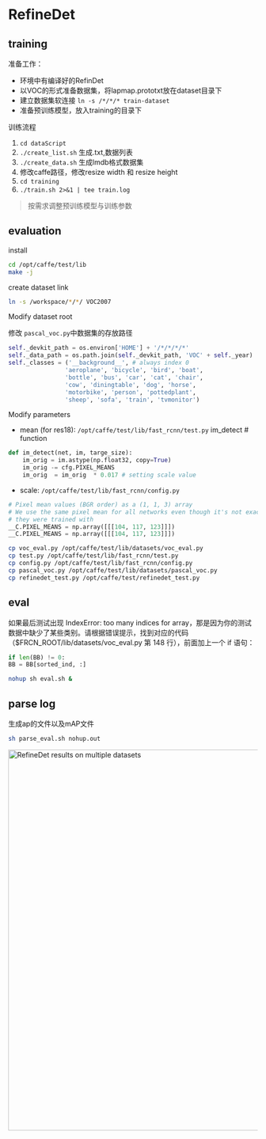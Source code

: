 # RefineDet
## training
准备工作：
+ 环境中有编译好的RefinDet
+ 以VOC的形式准备数据集，将lapmap.prototxt放在dataset目录下
+ 建立数据集软连接 `ln -s /*/*/* train-dataset`
+ 准备预训练模型，放入training的目录下

训练流程
1. `cd dataScript`
2. `./create_list.sh` 生成.txt,数据列表
3. `./create_data.sh` 生成lmdb格式数据集
4. 修改caffe路径，修改resize width 和 resize height
5. `cd training`
6. `./train.sh 2>&1 | tee train.log`
> 按需求调整预训练模型与训练参数

## evaluation
install
```bash
cd /opt/caffe/test/lib
make -j
```
create dataset link

```bash
ln -s /workspace/*/*/ VOC2007
```
Modify dataset root

修改 `pascal_voc.py`中数据集的存放路径

```python
self._devkit_path = os.environ['HOME'] + '/*/*/*/*'
self._data_path = os.path.join(self._devkit_path, 'VOC' + self._year)
self._classes = ('__background__', # always index 0
                'aeroplane', 'bicycle', 'bird', 'boat',
                'bottle', 'bus', 'car', 'cat', 'chair',
                'cow', 'diningtable', 'dog', 'horse',
                'motorbike', 'person', 'pottedplant',
                'sheep', 'sofa', 'train', 'tvmonitor')
```

Modify parameters

- mean (for res18):
`/opt/caffe/test/lib/fast_rcnn/test.py` im_detect  # function

```python
def im_detect(net, im, targe_size):
    im_orig = im.astype(np.float32, copy=True)
    im_orig -= cfg.PIXEL_MEANS
    im_orig  = im_orig  * 0.017 # setting scale value
```

- scale:
`/opt/caffe/test/lib/fast_rcnn/config.py`

```python
# Pixel mean values (BGR order) as a (1, 1, 3) array
# We use the same pixel mean for all networks even though it's not exactly what
# they were trained with
__C.PIXEL_MEANS = np.array([[[104, 117, 123]]])
__C.PIXEL_MEANS = np.array([[[104, 117, 123]]])
```

```bash
cp voc_eval.py /opt/caffe/test/lib/datasets/voc_eval.py
cp test.py /opt/caffe/test/lib/fast_rcnn/test.py
cp config.py /opt/caffe/test/lib/fast_rcnn/config.py
cp pascal_voc.py /opt/caffe/test/lib/datasets/pascal_voc.py
cp refinedet_test.py /opt/caffe/test/refinedet_test.py
```

## eval

如果最后测试出现 IndexError: too many indices for array，那是因为你的测试数据中缺少了某些类别。请根据错误提示，找到对应的代码（$FRCN_ROOT/lib/datasets/voc_eval.py 第 148 行），前面加上一个 if 语句：
```python
if len(BB) != 0:
BB = BB[sorted_ind, :]
```


```bash
nohup sh eval.sh &
```

## parse log
生成ap的文件以及mAP文件
```bash
sh parse_eval.sh nohup.out
```
<p align="left">
<img src="https://github.com/sfzhang15/RefineDet/blob/master/refinedet_results.jpg" alt="RefineDet results on multiple datasets" width="770px">
</p>